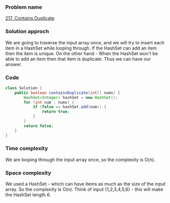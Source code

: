 ### Problem name
[217. Contains Duplicate](https://leetcode.com/problems/contains-duplicate/description/)


### Solution approch
We are going to traverse the input array once, and we will try to insert each item in a HashSet while looping through. If the HashSet can add an item then the item is unique. On the other hand - When the HashSet won't be able to add an item then that item is duplicate. Thus we can have our answer.


### Code
```java
class Solution {
    public boolean containsDuplicate(int[] nums) {
        HashSet<Integer> hashSet = new HashSet();
        for (int num : nums) {
            if (false == hashSet.add(num)) {
                return true;
            }
        }
        return false;
    }
}
```


### Time complexity
We are looping through the input array once, so the complexity is O(n).


### Space complexity
We used a HashSet - which can have items as much as the size of the input array. So the complexity is O(n). Think of input {1,2,3,4,5,6} - this will make the HashSet length 6.
